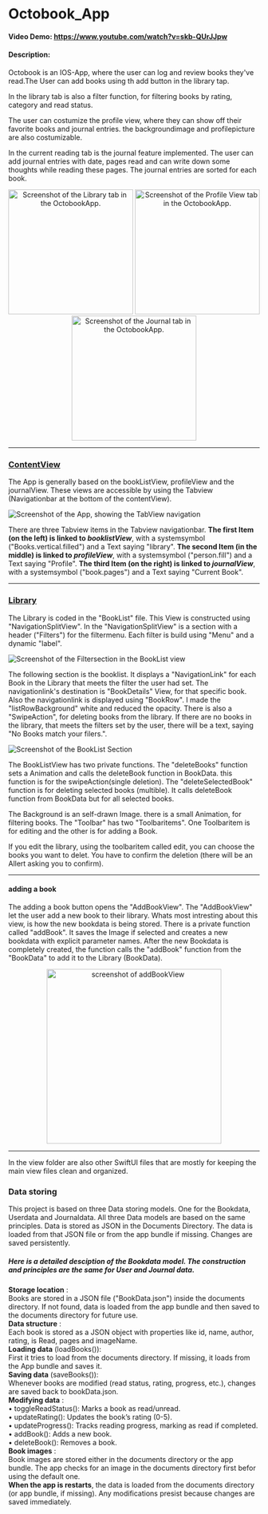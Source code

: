 # Octobook_App
#### Video Demo:  https://www.youtube.com/watch?v=skb-QUrJJpw
#### Description:

Octobook is an IOS-App, where the user can log and review books they've read.The User can add books using th add button in the library tap.

In the library tab is also a filter function, for filtering books by rating, category and read status.

The user can costumize the profile view, where they can show off their favorite books and journal entries. the backgroundimage and profilepicture are also costumizable.

In the current reading tab is the journal feature implemented. The user can add journal entries with date, pages read and can write down some thoughts while reading these pages. The journal entries are sorted for each book.

<p align="center">
  <img src="/Images/IMG_5038.PNG" width="250" alt="Screenshot of the Library tab in the OctobookApp.">
  <img src="/Images/IMG_5039.PNG" width="250" alt="Screenshot of the Profile View tab in the OctobookApp.">
  <img src="/Images/IMG_5040.PNG" width="250" alt="Screenshot of the Journal tab in the OctobookApp.">
</p>

---
### [ContentView](/Octobook/Octobook/View/ContentView.swift)

The App is generally based on the bookListView, profileView and the journalView. These views are accessible by using the Tabview (Navigationbar at the bottom of the contentView).

![Screenshot of the App, showing the TabView navigation](/Images/screenshot_TabView.PNG)

There are three Tabview items in the Tabview navigationbar. 
**The first Item (on the left) is linked to _booklistView_**, with a systemsymbol ("Books.vertical.filled") and a Text saying "library".
**The second Item (in the middle) is linked to _profileView_**, with a systemsymbol ("person.fill") and a Text saying "Profile".
**The third Item (on the right) is linked to _journalView_**, with a systemsymbol ("book.pages") and a Text saying "Current Book".

---

### [Library](/Octobook/Octobook/View/BookList.swift)

The Library is coded in the "BookList" file. This View is constructed using "NavigationSplitView". In the "NavigationSplitView" is a section with a header ("Filters") for the filtermenu. Each filter is build using "Menu" and a dynamic "label".

![Screenshot of the Filtersection in the BookList view](/Images/screenshot_FilterMenu.jpeg)

The following section is the booklist. It displays a "NavigationLink" for each Book in the Library that meets the filter the user had set. The navigationlink's destination is "BookDetails" View, for that specific book. Also the navigationlink is displayed using "BookRow". I made the "listRowBackground" white and reduced the opacity. There is also a "SwipeAction", for deleting books from the library. If there are no books in the library, that meets the filters set by the user, there will be a text, saying "No Books match your filers.".

![Screenshot of the BookList Section](/Images/screenshot_Booklist.jpeg)

The BookListView has two private functions.
The "deleteBooks" function sets a Animation and calls the deleteBook function in BookData. this function is for the swipeAction(single deletion).
The "deleteSelectedBook" function is for deleting selected books (multible). It calls deleteBook function from BookData but for all selected books.

The Background is an self-drawn Image. there is a small Animation, for filtering books. The "Toolbar" has two "Toolbaritems". One Toolbaritem is for editing and the other is for adding a Book.

If you edit the library, using the toolbaritem called edit, you can choose the books you want to delet. You have to confirm the deletion (there will be an Allert asking you to confirm).

---

#### adding a book
The adding a book button opens the "AddBookView". The "AddBookView" let the user add a new book to their library. Whats most intresting about this view, is how the new bookdata is being stored. There is a private function called "addBook". It saves the Image if selected and creates a new bookdata with explicit parameter names. After the new Bookdata is completely created, the function calls the "addBook" function from the "BookData" to add it to the Library (BookData).

<p align="center">
  <img src="/Images/screenshot_addBookView.PNG" width="350" alt="screenshot of addBookView">
</p>

---

In the view folder are also other SwiftUI files that are mostly for keeping the main view files clean and organized.

### Data storing

This project is based on three Data storing models. One for the Bookdata, Userdata and Journaldata. All three Data models are based on the same principles. 
Data is stored as JSON in the Documents Directory. The data is loaded from that JSON file or from the app bundle if missing. Changes are saved persistently.


##### Here is a detailed desciption of the Bookdata model. The construction and principles are the same for User and Journal data.

**Storage location** :  
Books are stored in a JSON file ("BookData.json") inside the documents directory. If not found, data is loaded from the app bundle and then saved to the documents directory for future use.  
**Data structure** :  
Each book is stored as a JSON object with properties like id, name, author, rating, is Read, pages and imageName.  
**Loading data** (loadBooks()):  
First it tries to load from the documents directory. If missing, it loads from the App bundle and saves it.  
**Saving data** (saveBooks()):  
Whenever books are modified (read status, rating, progress, etc.), changes are saved back to bookData.json.  
**Modifying data** :  
•	toggleReadStatus(): Marks a book as read/unread.  
•	updateRating(): Updates the book’s rating (0-5).  
•	updateProgress(): Tracks reading progress, marking as read if completed.  
•	addBook(): Adds a new book.  
•	deleteBook(): Removes a book.  
**Book images** :  
Book images are stored either in the documents directory or the app bundle. The app checks for an image in the documents directory first befor using the default one.  
**When the app is restarts**, the data is loaded from the documents directory (or app bundle, if missing). Any modifications presist because changes are saved immediately.  



